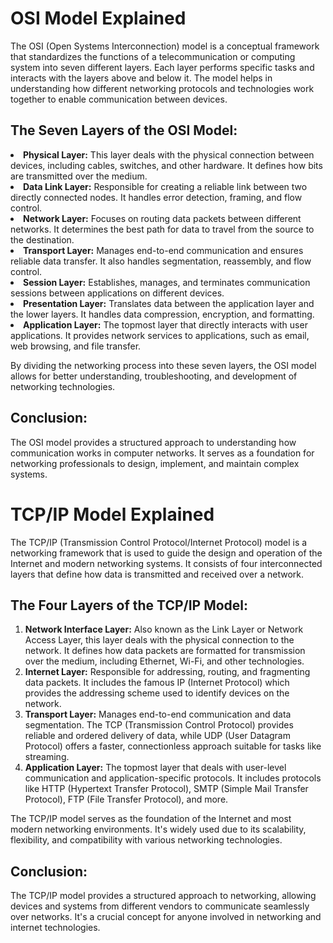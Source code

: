 <!DOCTYPE html>
<html>
<head>
   
</head>
<body>
    <h1>OSI Model Explained</h1>
    <p>The OSI (Open Systems Interconnection) model is a conceptual framework that standardizes the functions of a telecommunication or computing system into seven different layers. Each layer performs specific tasks and interacts with the layers above and below it. The model helps in understanding how different networking protocols and technologies work together to enable communication between devices.</p>
    <h2>The Seven Layers of the OSI Model:</h2>
        <li><strong>Physical Layer:</strong> This layer deals with the physical connection between devices, including cables, switches, and other hardware. It defines how bits are transmitted over the medium.</li>
        <li><strong>Data Link Layer:</strong> Responsible for creating a reliable link between two directly connected nodes. It handles error detection, framing, and flow control.</li>
        <li><strong>Network Layer:</strong> Focuses on routing data packets between different networks. It determines the best path for data to travel from the source to the destination.</li>
        <li><strong>Transport Layer:</strong> Manages end-to-end communication and ensures reliable data transfer. It also handles segmentation, reassembly, and flow control.</li>
        <li><strong>Session Layer:</strong> Establishes, manages, and terminates communication sessions between applications on different devices.</li>
        <li><strong>Presentation Layer:</strong> Translates data between the application layer and the lower layers. It handles data compression, encryption, and formatting.</li>
        <li><strong>Application Layer:</strong> The topmost layer that directly interacts with user applications. It provides network services to applications, such as email, web browsing, and file transfer.</li>
    <p>By dividing the networking process into these seven layers, the OSI model allows for better understanding, troubleshooting, and development of networking technologies.</p>
    <h2>Conclusion:</h2>
    <p>The OSI model provides a structured approach to understanding how communication works in computer networks. It serves as a foundation for networking professionals to design, implement, and maintain complex systems.</p>
    <!DOCTYPE html>
<html>
<head>
    <title>TCP/IP Model Explained</title>
</head>
<body>
    <h1>TCP/IP Model Explained</h1>
    <p>The TCP/IP (Transmission Control Protocol/Internet Protocol) model is a networking framework that is used to guide the design and operation of the Internet and modern networking systems. It consists of four interconnected layers that define how data is transmitted and received over a network.</p>
    <h2>The Four Layers of the TCP/IP Model:</h2>
    <ol>
        <li><strong>Network Interface Layer:</strong> Also known as the Link Layer or Network Access Layer, this layer deals with the physical connection to the network. It defines how data packets are formatted for transmission over the medium, including Ethernet, Wi-Fi, and other technologies.</li>
        <li><strong>Internet Layer:</strong> Responsible for addressing, routing, and fragmenting data packets. It includes the famous IP (Internet Protocol) which provides the addressing scheme used to identify devices on the network.</li>
        <li><strong>Transport Layer:</strong> Manages end-to-end communication and data segmentation. The TCP (Transmission Control Protocol) provides reliable and ordered delivery of data, while UDP (User Datagram Protocol) offers a faster, connectionless approach suitable for tasks like streaming.</li>
        <li><strong>Application Layer:</strong> The topmost layer that deals with user-level communication and application-specific protocols. It includes protocols like HTTP (Hypertext Transfer Protocol), SMTP (Simple Mail Transfer Protocol), FTP (File Transfer Protocol), and more.</li>
    </ol>
    <p>The TCP/IP model serves as the foundation of the Internet and most modern networking environments. It's widely used due to its scalability, flexibility, and compatibility with various networking technologies.</p>
    <h2>Conclusion:</h2>
    <p>The TCP/IP model provides a structured approach to networking, allowing devices and systems from different vendors to communicate seamlessly over networks. It's a crucial concept for anyone involved in networking and internet technologies.</p>
</body>
</html>

</body>
</html>
